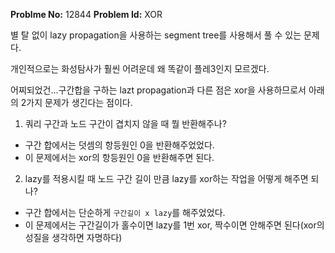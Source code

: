 **Problme No:** 12844
**Problem Id:** XOR


별 탈 없이 lazy propagation을 사용하는 segment tree를 사용해서 풀 수 있는 문제다.


개인적으로는 화성탐사가 훨씬 어려운데 왜 똑같이 플레3인지 모르겠다.


어찌되었건...구간합을 구하는 lazt propagation과 다른 점은 xor을 사용하므로서 아래의 2가지 문제가 생긴다는 점이다.


1. 쿼리 구간과 노드 구간이 겹치지 않을 때 뭘 반환해주나?
- 구간 합에서는 덧셈의 항등원인 0을 반환해주었었다.
- 이 문제에서는 xor의 항등원인 0을 반환해주면 된다.


2. lazy를 적용시킬 때 노드 구간 길이 만큼 lazy를 xor하는 작업을 어떻게 해주면 되나?
- 구간 합에서는 단순하게 `구간길이 x lazy`를 해주었었다.
- 이 문제에서는 구간길이가 홀수이면 lazy를 1번 xor, 짝수이면 안해주면 된다(xor의 성질을 생각하면 자명하다)

